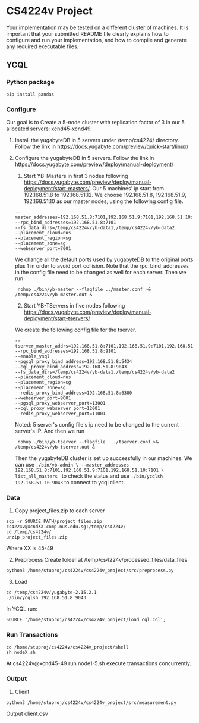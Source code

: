# CS4224v Project
Your implementation may be tested on a different cluster of machines. It is important that your
submitted README file clearly explains how to configure and run your implementation, and how
to compile and generate any required executable files.

## YCQL

### Python package
```
pip install pandas
```
### Configure
Our goal is to Create a 5-node cluster with replication factor of 3 in our 5 allocated servers: xcnd45-xcnd49.
1. Install the yugabyteDB in 5 servers under /temp/cs4224/ directory. Follow the link in https://docs.yugabyte.com/preview/quick-start/linux/
2. Configure the yugabyteDB in 5 servers. Follow the link in https://docs.yugabyte.com/preview/deploy/manual-deployment/
    1. Start YB-Masters in first 3 nodes following  https://docs.yugabyte.com/preview/deploy/manual-deployment/start-masters/. Our 5 machines' ip start from 192.168.51.8 to 192.168.51.12. We choose 192.168.51.8, 192.168.51.9, 192.168.51.10 as our master nodes, using the following config file.
    ```shell
    --master_addresses=192.168.51.8:7101,192.168.51.9:7101,192.168.51.10:7101
    --rpc_bind_addresses=192.168.51.8:7101
    --fs_data_dirs=/temp/cs4224v/yb-data1,/temp/cs4224v/yb-data2
    --placement_cloud=nus
    --placement_region=sg
    --placement_zone=sg
    --webserver_port=7001
    ```
    We change all the default ports used by yugabyteDB to the original ports plus 1 in order to avoid port collision. Note that the rpc_bind_addresses in the config file need to be changed as well for each server.
    Then we run 

        nohup ./bin/yb-master --flagfile ../master.conf >& /temp/cs4224v/yb-master.out &
    
    2. Start YB-TServers in five nodes following  https://docs.yugabyte.com/preview/deploy/manual-deployment/start-tservers/

    We create the following config file for the tserver.
    ```
    --tserver_master_addrs=192.168.51.8:7101,192.168.51.9:7101,192.168.51.10:7101
    --rpc_bind_addresses=192.168.51.8:9101
    --enable_ysql
    --pgsql_proxy_bind_address=192.168.51.8:5434
    --cql_proxy_bind_address=192.168.51.8:9043
    --fs_data_dirs=/temp/cs4224v/yb-data1,/temp/cs4224v/yb-data2
    --placement_cloud=nus
    --placement_region=sg
    --placement_zone=sg
    --redis_proxy_bind_address=192.168.51.8:6380
    --webserver_port=9001
    --pgsql_proxy_webserver_port=13001
    --cql_proxy_webserver_port=12001
    --redis_proxy_webserver_port=11001
    ```
    Noted: 5 server's config file's ip need to be changed to the current server's IP.
    And then we run 

        nohup ./bin/yb-tserver --flagfile  ../tserver.conf >& /temp/cs4224v/yb-tserver.out &

    Then the yugabyteDB cluster is set up successfully in our machines.
    We can use `./bin/yb-admin \
--master_addresses 192.168.51.8:7101,192.168.51.9:7101,192.168.51.10:7101 \
list_all_masters ` to check the status and use `./bin/ycqlsh 192.168.51.10 9043` to connect to ycql client.

### Data
1. Copy project_files.zip to each server
```
scp -r SOURCE_PATH/project_files.zip cs4224v@xcndXX.comp.nus.edu.sg:/temp/cs4224v/
cd /temp/cs4224v/
unzip project_files.zip
```
Where XX is 45-49

2. Preprocess
Create folder at /temp/cs4224v/processed_files/data_files
```
python3 /home/stuproj/cs4224v/cs4224v_project/src/preprocess.py
```
3. Load
```
cd /temp/cs4224v/yugabyte-2.15.2.1
./bin/ycqlsh 192.168.51.8 9043
```
In YCQL run:
```
SOURCE '/home/stuproj/cs4224v/cs4224v_project/load_cql.cql';
```
### Run Transactions
```
cd /home/stuproj/cs4224v/cs4224v_project/shell
sh nodeX.sh
```
At cs4224v@xcnd45-49 run node1-5.sh execute transactions concurrently.
### Output
1. Client
```
python3 /home/stuproj/cs4224v/cs4224v_project/src/measurement.py
```
Output client.csv
